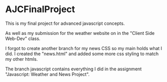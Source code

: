 # AJCFinalProject

This is my final project for advanced javascript concepts.

As well as my submission for the weather website on in the "Client Side Web-Dev" class.

I forgot to create another branch for my news CSS so my main holds what I did.
I created the "news.html" and added some more css styling to match my other htmls.

The branch javascript contains everything I did in the assignment "Javascript: Weather and News Project".
